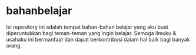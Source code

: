 # bahanbelajar
Isi repository ini adalah tempat bahan-bahan belajar yang aku buat diperuntukkan bagi teman-teman yang ingin belajar.
Semoga ilmuku & usahaku ini bermanfaat dan dapat berkontribusi dalam hal baik bagi banyak orang.

